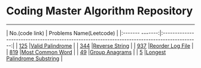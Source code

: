 # Coding Master Algorithm Repository
---

|  No.(code link) |           Problems Name(Leetcode)                                                             |
|:------- -------:|:---------------------------------------------------------------------------------------------:|
| [125](./125.py) |[Valid Palindrome](https://leetcode.com/problems/valid-palindrome/)                            |
| [344](./344.py) |[Reverse String](https://leetcode.com/problems/reverse-string/)                                |
| [937](./937.py) |[Reorder Log File](https://leetcode.com/problems/reorder-data-in-log-files/)                   |
| [819](./819.py) |[Most Common Word](https://leetcode.com/problems/most-common-word/)                            |
| [49](./49.py)   |[Group Anagrams](https://leetcode.com/problems/group-anagrams/)                                |
| [5](./5.py)     |[Longest Palindrome Substring](https://leetcode.com/problems/longest-palindromic-substring/)   |
